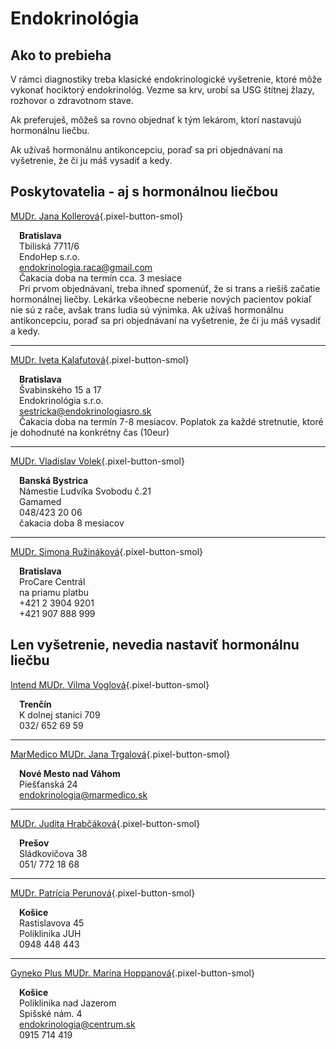 # Endokrinológia

## Ako to prebieha
V rámci diagnostiky treba klasické endokrinologické vyšetrenie, ktoré môže vykonať hociktorý endokrinológ. Vezme sa krv, urobí sa USG štítnej žlazy, rozhovor o zdravotnom stave.

Ak preferuješ, môžeš sa rovno objednať k tým lekárom, ktorí nastavujú hormonálnu liečbu.

Ak užívaš hormonálnu antikoncepciu, poraď sa pri objednávaní na vyšetrenie, že či ju máš vysadiť a kedy.

## Poskytovatelia - aj s hormonálnou liečbou

[MUDr. Jana Kollerová](https://endokrinologiaraca.wordpress.com/){.pixel-button-smol}  

&emsp;**Bratislava**    
&emsp;Tbiliská 7711/6  
&emsp;EndoHep s.r.o.  
&emsp;endokrinologia.raca@gmail.com   
&emsp;Čakacia doba na termín cca. 3 mesiace  
&emsp;Pri prvom objednávaní, treba ihneď spomenúť, že si trans a riešiš začatie hormonálnej liečby. Lekárka všeobecne neberie nových pacientov pokiaľ nie sú z rače, avšak trans ludia sú výnimka. Ak užívaš hormonálnu antikoncepciu, poraď sa pri objednávaní na vyšetrenie, že či ju máš vysadiť a kedy.  

* * *

[MUDr. Iveta Kalafutová](http://endokrinologiasro.sk/){.pixel-button-smol}  

&emsp;**Bratislava**  
&emsp;Švabinského 15 a 17  
&emsp;Endokrinológia s.r.o.  
&emsp;sestricka@endokrinologiasro.sk  
&emsp;Čakacia doba na termín 7-8 mesiacov. Poplatok za každé stretnutie, ktoré je dohodnuté na konkrétny čas (10eur)

* * *

[MUDr. Vladislav Volek](http://gamamed.sk/kontakt/){.pixel-button-smol}  

&emsp;**Banská Bystrica**  
&emsp;Námestie Ludvíka Svobodu č.21   
&emsp;Gamamed  
&emsp;048/423 20 06  
&emsp;čakacia doba 8 mesiacov  

* * *

[MUDr. Simona Ružináková](https://pentahospitals.sk/zamestnanec/mudr-simona-ruzinakova/){.pixel-button-smol}  

&emsp;**Bratislava**  
&emsp;ProCare Centrál  
&emsp;na priamu platbu  
&emsp;+421 2 3904 9201  
&emsp;+421 907 888 999​​  


## Len vyšetrenie, nevedia nastaviť hormonálnu liečbu
[Intend MUDr. Vilma Voglová](https://www.e-vuc.sk/tsk/zdravotnictvo/ambulantne-zdravotnicke-zariadenia/trencin/endokrinologicka-ambulancia-mudr.-vilma-voglova-trencin-intend.html?page_id=73310){.pixel-button-smol}  

&emsp;**Trenčín**  
&emsp;K dolnej stanici 709  
&emsp;032/ 652 69 59  

* * *

[MarMedico MUDr. Jana Trgalová](http://www.marmedico.sk/){.pixel-button-smol}  

&emsp;**Nové Mesto nad Váhom**  
&emsp;Piešťanská 24  
&emsp;endokrinologia@marmedico.sk  

* * *

[MUDr. Judita Hrabčáková](https://www.azet.sk/firma/212176/mudr-judita-hrabcakova-jek-spol-s-r-o/){.pixel-button-smol}  

&emsp;**Prešov**  
&emsp;Sládkovičova 38  
&emsp;051/ 772 18 68  

* * *

​[MUDr. Patrícia Perunová](https://www.lekari.sk/kosice/endokrinolog/mudr-patricia-perunova){.pixel-button-smol}  

&emsp;**Košice**  
&emsp;Rastislavova 45  
&emsp;Poliklinika JUH   
&emsp;0948 448 443  

* * * 

[Gyneko Plus MUDr. Marína Hoppanová](https://www.gynendo.sk/){.pixel-button-smol}  

&emsp;**Košice**  
&emsp;Poliklinika nad Jazerom  
&emsp;Spišské nám. 4  
&emsp;endokrinologia@centrum.sk  
&emsp;0915 714 419  